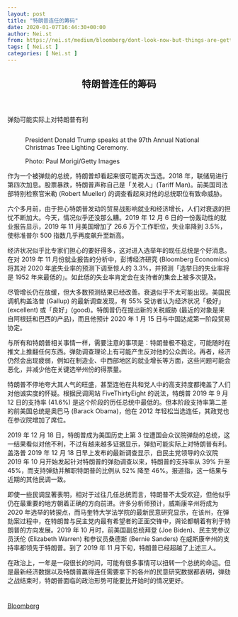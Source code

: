 ```yaml
---
layout: post
title: "特朗普连任的筹码"
date: 2020-01-07T16:44:30+00:00
author: Nei.st
from: https://nei.st/medium/bloomberg/dont-look-now-but-things-are-getting-brighter-for-trump
tags: [ Nei.st ]
categories: [ Nei.st ]
---
```


<article class="post-14409 post type-post status-publish format-standard hentry category-bloomberg" id="post-14409">
 <header class="page-header medium Archives">
  <div class="page-header__image">
  </div>
  <div class="page-header__content">
   <h1 class="page-title text-align-center">
    特朗普连任的筹码
   </h1>
  </div>
 </header>
 <div class="entry-content aesop-entry-content" id="post-14409-content">
  <link as="font" crossorigin="anonymous" href="//cdn.jsdelivr.net/gh/0nd1jyU39XQ/_/glyph/font-face/0uIzqoZjSuJfvSBnvgXTcApMtcVhMcpr.woff" rel="preload" type="font/woff"/>
  <link as="font" crossorigin="anonymous" href="//cdn.jsdelivr.net/gh/0nd1jyU39XQ/_/glyph/font-face/1sTnSLZWDKucPX6SAk.woff" rel="preload" type="font/woff"/>
  <p class="blog-post__description">
   弹劾可能实际上对特朗普有利
  </p>
  <span id="more-14409">
  </span>
  <div class="container img">
   <div class="aspectRatioPlaceholder">
    <div class="progressiveMedia" data-height="1466" data-width="2200">
     <img alt="" class="progressiveMedia-image" data-src="https://cdn.jsdelivr.net/gh/0nd1jyU39XQ/_/img/1/ifNgy6pr5d98.jpg" src="https://cdn.jsdelivr.net/gh/0nd1jyU39XQ/_/img/1/ifNgy6pr5d98.jpg"/>
    </div>
   </div>
   <div class="aesop-image-component">
    <figure class="aesop-image-component-image aesop-component-align-center aesop-image-component-caption-left">
     <figcaption class="aesop-image-component-caption">
      <p class="aesop-cap-description">
       President Donald Trump speaks at the 97th Annual National Christmas Tree Lighting Ceremony.
      </p>
      <p class="aesop-cap-cred">
       Photo: Paul Morigi/Getty Images
      </p>
     </figcaption>
    </figure>
   </div>
  </div>
  <p>
   作为一个被弹劾的总统，特朗普却看起来很可能再次当选。2018 年，联储局进行第四次加息。股票暴跌，特朗普声称自己是「关税人」(Tariff Man)。前美国司法部特别检察官米勒 (Robert Mueller) 的调查看起来对他的总统职位有致命威胁。
  </p>
  <p>
   六个多月前，由于担心特朗普发动的贸易战影响就业和经济增长，人们对衰退的担忧不断加大。今天，情况似乎还没那么糟。2019 年 12 月 6 日的一份轰动性的就业报告显示，2019 年 11 月美国增加了 26.6 万个工作职位，失业率降到 3.5%，使标准普尔 500 指数几乎再度飙升至新高。
  </p>
  <p>
   经济状况似乎比专家们担心的要好得多，这对进入选举年的现任总统是个好消息。在对 2019 年 11 月份就业报告的分析中，彭博经济研究 (Bloomberg Economics) 将其对 2020 年底失业率的预测下调至惊人的 3.3%，并预测「选举日的失业率将是 1952 年来最低的」。如此低的失业率肯定会在支持者的集会上被多次提及。
  </p>
  <p>
   尽管增长仍在放缓，但大多数预测结果已经改善。衰退似乎不太可能出现。美国民调机构盖洛普 (Gallup) 的最新调查发现，有 55% 受访者认为经济状况「极好」(excellent) 或「良好」(good)。特朗普仍在提出新的关税威胁 (最近的对象是来自阿根廷和巴西的产品)，而且他预计 2020 年 1 月 15 日与中国达成第一阶段贸易协定。
  </p>
  <p>
   与所有和特朗普相关事情一样，需要注意的事项是：特朗普极不稳定，可能随时在推文上推翻任何东西。弹劾调查理论上有可能产生反对他的公众舆论。再者，经济仍然会出现疲弱，例如在制造业、中西部地区的就业增长等方面，这些问题可能会恶化，并减少他在关键选举州份的得票量。
  </p>
  <div class="code-block code-block-1" style="margin: 8px 0; clear: both;">
   <div class="container ads_KbHEVhh8Rw">
    <div class="card card--blog post-sidebar">
     <div class="card-body">
      <div class="logo_ngcontent-kty-0">
      </div>
      <div class="iframe-blocker U6XAMK63Vh00WqvF2BacIQ">
       <div class="background-h60B">
       </div>
       <div class="WumZiPCS4MeMw4pxQ">
       </div>
      </div>
     </div>
     <div class="card-footer">
      <div class="card-footer-wrapper" layout="row bottom-left">
      </div>
     </div>
    </div>
   </div>
  </div>
  <p>
   特朗普不停地夸大其人气的旺盛，甚至连他在共和党人中的高支持度都掩盖了人们对他诚实度的怀疑。根据民调网站 FiveThirtyEight 的说法，特朗普 2019 年 9 月 12 日的支持率 (41.6%) 是这个阶段的历任总统中最低的。但本阶段支持率第二差的前美国总统是奥巴马 (Barack Obama)，他在 2012 年轻松当选连任，其政党也在参议院增加了席位。
  </p>
  <p>
   2019 年 12 月 18 日，特朗普成为美国历史上第 3 位遭国会众议院弹劾的总统，这一结果看似对他不利，不过有越来越多证据显示，弹劾可能实际上对特朗普有利。盖洛普 2019 年 12 月 18 日早上发布的最新调查显示，自民主党领导的众议院 2019 年 10 月开始发起针对特朗普的弹劾调查以来，特朗普的支持率从 39% 升至 45%，而支持弹劾并解职特朗普的比例从 52% 降至 46%。报道指，这一结果与近期的其他民调一致。
  </p>
  <p>
   即使一些民调显著表明，相对于过往几任总统而言，特朗普不太受欢迎，但他似乎仍在最重要的地方朝着正确的方向前进。许多分析师预计，威斯康辛州将成为 2020 年选举的转捩点，而马奎特大学法学院的最新民意研究显示，在该州，在弹劾案过程中，在特朗普与民主党内最有希望者的正面交锋中，舆论都朝着有利于特朗普的方向发展。2019 年 10 月时，前美国副总统拜登 (Joe Biden)、民主党参议员沃伦 (Elizabeth Warren) 和参议员桑德斯 (Bernie Sanders) 在威斯康辛州的支持率都领先于特朗普。到了 2019 年 11 月下旬，特朗普已经超越了上述三人。
  </p>
  <p>
   在政治上，一年是一段很长的时间，可能有很多事情可以扭转一个总统的命运。但是最新经济数据以及特朗普赢得连任需要拿下的各州的民意研究数据都表明，弹劾之战结束时，特朗普面临的政治形势可能要比开始时的情况更好。
  </p>
  <div class="container ag ah">
   <div class="fe n el">
    <a class="dt du bn bo bp bq br bs bt bu dv dw bx by dx dy" href="https://nei.st/medium/bloomberg-businessweek?source=https://www.bloomberg.com/news/articles/2019-12-09/don-t-look-now-but-things-are-getting-brighter-for-trump">
     <div class="c ff fg ag ah fh el fi fj ce fk fl fm fn fo fp fq fr fs ft fu">
      <div class="bs em en eo ep eq fv ah fw fg ag bm eu fx q fy fz p ac">
      </div>
     </div>
    </a>
   </div>
  </div>
  <div class="code-block code-block-2" style="margin: 8px 0; clear: both;">
   <br/>
   <div class="container ads_KbHEVhh8Rw">
    <div class="card card--blog post-sidebar">
     <div class="card-body">
      <div class="logo_ngcontent-kty-0">
      </div>
      <div class="iframe-blocker U6XAMK63Vh00WqvF2BacIQ">
       <div class="background-h60B">
       </div>
       <div class="WumZiPCS4MeMw4pxQ">
       </div>
      </div>
     </div>
     <div class="card-footer">
      <div class="card-footer-wrapper" layout="row bottom-left">
      </div>
     </div>
    </div>
   </div>
  </div>
 </div>
 <footer class="entry-footer">
  <div class="categories icon-link">
   <a href="https://nei.st/category/medium/bloomberg" rel="category tag">
    Bloomberg
   </a>
  </div>
 </footer>
</article>

